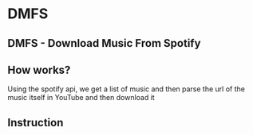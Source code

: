 # DMFS

## DMFS - Download Music From Spotify

## How works?
Using the spotify api, we get a list of music and then parse the url of the music itself in YouTube and then download it

## Instruction